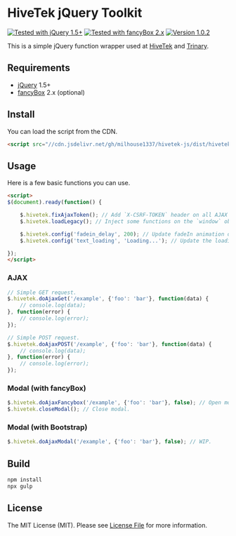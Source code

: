 # HiveTek jQuery Toolkit

[![Tested with jQuery 1.5+](https://img.shields.io/badge/jQuery-1.5+-0769AD.svg)](https://jquery.com/)
[![Tested with fancyBox 2.x](https://img.shields.io/badge/fancyBox-2.x-FF5268.svg)](https://fancyapps.com/fancybox/)
[![Version 1.0.2](https://img.shields.io/badge/Version-1.0.1-success.svg)](#)

This is a simple jQuery function wrapper used at [HiveTek](https://www.hivetek.com/) and [Trinary](https://www.trinary.ca/).

## Requirements

- [jQuery](https://jquery.com/) 1.5+
- [fancyBox](https://fancyapps.com/fancybox/) 2.x (optional)

## Install

You can load the script from the CDN.

```html
<script src="//cdn.jsdelivr.net/gh/milhouse1337/hivetek-js/dist/hivetek.min.js"></script>
```

## Usage

Here is a few basic functions you can use.

```html
<script>
$(document).ready(function() {

    $.hivetek.fixAjaxToken(); // Add `X-CSRF-TOKEN` header on all AJAX requests.
    $.hivetek.loadLegacy(); // Inject some functions on the `window` object.

    $.hivetek.config('fadein_delay', 200); // Update fadeIn animation delay.
    $.hivetek.config('text_loading', 'Loading...'); // Update the loading text.

});
</script>
```

### AJAX

```javascript
// Simple GET request.
$.hivetek.doAjaxGet('/example', {'foo': 'bar'}, function(data) {
    // console.log(data);
}, function(error) {
    // console.log(error);
});
```

```javascript
// Simple POST request.
$.hivetek.doAjaxPOST('/example', {'foo': 'bar'}, function(data) {
    // console.log(data);
}, function(error) {
    // console.log(error);
});
```

### Modal (with fancyBox)

```javascript
$.hivetek.doAjaxFancybox('/example', {'foo': 'bar'}, false); // Open modal.
$.hivetek.closeModal(); // Close modal.
```

### Modal (with Bootstrap)

```javascript
$.hivetek.doAjaxModal('/example', {'foo': 'bar'}, false); // WIP.
```

## Build

```bash
npm install
npx gulp
```

## License

The MIT License (MIT). Please see [License File](LICENSE.md) for more information.
